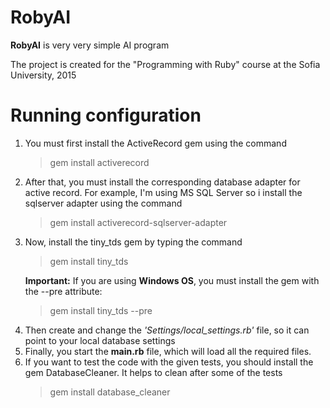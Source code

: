 RobyAI
======

<p><b>RobyAI</b> is very very simple AI program</p>
<p>The project is created for the "Programming with Ruby" course
at the Sofia University, 2015</p>

Running configuration
=====================

<ol>
<li>
You must first install the ActiveRecord gem using the command <blockquote>gem install activerecord</blockquote>
</li>
<li>
After that, you must install the corresponding database adapter for active record. For example, I'm using MS SQL Server so i install the sqlserver adapter using the command <blockquote>gem install activerecord-sqlserver-adapter</blockquote>
</li>
<li>
Now, install the tiny_tds gem by typing the command
<blockquote>gem install tiny_tds</blockquote>
<b>Important:</b> If you are using <b>Windows OS</b>, you must install the gem with the --pre attribute:
<blockquote>gem install tiny_tds --pre</blockquote>
</li>
<li>
Then create and change the <i>'Settings/local_settings.rb'</i> file, so it can point to your local database settings
</li>
<li>
Finally, you start the <b>main.rb</b> file, which will load all the required files.
</li>
<li>
If you want to test the code with the given tests, you should install the gem DatabaseCleaner. It helps to clean after some of the tests
<blockquote>gem install database_cleaner</blockquote>
</li>
</ol>
